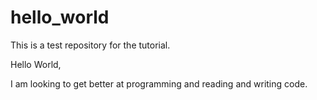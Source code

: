 # hello_world
This is a test repository for the tutorial.

Hello World,

I am looking to get better at programming and reading and writing code. 
